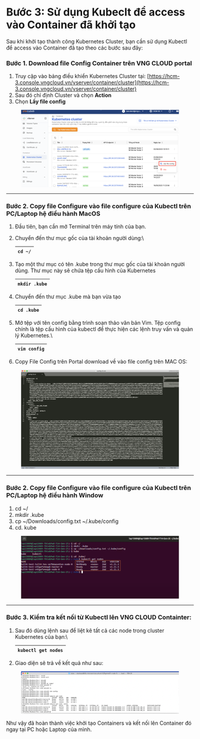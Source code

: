 # Bước 3: Sử dụng Kubeclt để access vào Container đã khởi tạo

Sau khi khởi tạo thành công Kubernetes Cluster, bạn cần sử dụng Kubectl để access vào Container đã tạo theo các bước sau đây:

### **Bước 1. Download file Config Container trên VNG CLOUD portal**  <a href="#buoc3-sudungkubecltdeaccessvaocontainerdakhoitao-buoc1.downloadfileconfigcontainertrenvngcloudportal" id="buoc3-sudungkubecltdeaccessvaocontainerdakhoitao-buoc1.downloadfileconfigcontainertrenvngcloudportal"></a>

1. Truy cập vào bảng điều khiển Kubernetes Cluster tại: [https://hcm-3.console.vngcloud.vn/vserver/container/cluster](https://hcm-3.console.vngcloud.vn/vserver/container/cluster)
2. Sau đó chỉ định Cluster và chọn **Action**
3. Chọn **Lấy file config**

<figure><img src="../../../../../.gitbook/assets/image (468).png" alt=""><figcaption></figcaption></figure>

***

### **Bước 2. Copy file Configure vào file configure của Kubectl trên PC/Laptop hệ điều hành MacOS** <a href="#buoc3-sudungkubecltdeaccessvaocontainerdakhoitao-buoc2.copyfileconfigurevaofileconfigurecuakubectltr" id="buoc3-sudungkubecltdeaccessvaocontainerdakhoitao-buoc2.copyfileconfigurevaofileconfigurecuakubectltr"></a>

1. Đầu tiên, bạn cần mở Terminal trên máy tính của bạn.
2.  Chuyển đến thư mục gốc của tài khoản người dùng:\


    | `cd ~/` |
    | ------- |
3.  Tạo một thư mục có tên .kube trong thư mục gốc của tài khoản người dùng. Thư mục này sẽ chứa tệp cấu hình của Kubernetes

    | `mkdir .kube` |
    | ------------- |
4.  Chuyển đến thư mục .kube mà bạn vừa tạo

    | `cd .kube` |
    | ---------- |
5.  Mở tệp với tên config bằng trình soạn thảo văn bản Vim. Tệp config chính là tệp cấu hình của kubectl để thực hiện các lệnh truy vấn và quản lý Kubernetes.\


    | `vim config` |
    | ------------ |
6. Copy File Config trên Portal download về vào file config trên MAC OS:&#x20;

<figure><img src="../../../../../.gitbook/assets/image (467).png" alt=""><figcaption></figcaption></figure>

***

### **Bước 2. Copy file Configure vào file configure của Kubectl trên PC/Laptop hệ điều hành Window** <a href="#buoc3-sudungkubecltdeaccessvaocontainerdakhoitao-buoc2.copyfileconfigurevaofileconfigurecuakubectltr" id="buoc3-sudungkubecltdeaccessvaocontainerdakhoitao-buoc2.copyfileconfigurevaofileconfigurecuakubectltr"></a>

1. cd \~/
2. mkdir .kube
3. cp \~/Downloads/config.txt \~/.kube/config
4. cd. kube

<figure><img src="../../../../../.gitbook/assets/image (470).png" alt=""><figcaption></figcaption></figure>

***

### **Bước 3. Kiểm tra kết nối từ Kubectl lên VNG CLOUD Containter:** <a href="#buoc3-sudungkubecltdeaccessvaocontainerdakhoitao-buoc3.kiemtraketnoitukubectllenvngcloudcontainter" id="buoc3-sudungkubecltdeaccessvaocontainerdakhoitao-buoc3.kiemtraketnoitukubectllenvngcloudcontainter"></a>

1.  Sau đó dùng lệnh sau để liệt kê tất cả các node trong cluster Kubernetes của bạn:\


    | `kubectl get nodes` |
    | ------------------- |
2. Giao diện sẽ trả về kết quả như sau:

<figure><img src="../../../../../.gitbook/assets/image (471).png" alt=""><figcaption></figcaption></figure>

Như vậy đã hoàn thành việc khởi tạo Containers và kết nối lên Container đó ngay tại PC hoặc Laptop của mình.
